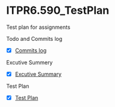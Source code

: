 # ITPR6.590_TestPlan
Test plan for assignments

Todo and Commits log  
- [x] [Commits log](https://github.com/michealpettitt/ITPR6.590_TestPlan/commits/master)

Excutive Summery  
- [x] [Excutive Summary](https://github.com/michealpettitt/ITPR6.590_TestPlan/blob/master/Executive%20summery)
  
Test Plan  
- [x] [Test Plan](https://github.com/michealpettitt/ITPR6.590_TestPlan/blob/master/TestPlan)
